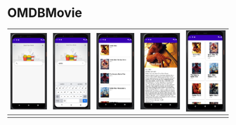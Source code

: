 # OMDBMovie

| [![Screen1](https://github.com/KishanSingh1993/OMDBMovie/blob/master/screenshots/SS1.png)]()  | [![Screen2](https://github.com/KishanSingh1993/OMDBMovie/blob/master/screenshots/SS2.png)]() | [![Screen3](https://github.com/KishanSingh1993/OMDBMovie/blob/master/screenshots/SS3.png)]() |[![Screen4](https://github.com/KishanSingh1993/OMDBMovie/blob/master/screenshots/SS4.png)]()| [![Screen5](https://github.com/KishanSingh1993/OMDBMovie/blob/master/screenshots/SS5.png)]() |
|:---:|:---:|:---:|:---:|:--------------------------------------------------------------------------------------------:|
| |  |  |  |                                                                                              |
